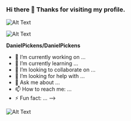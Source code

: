 ### Hi there 👋 Thanks for visiting my profile. 

 
 
![Alt Text](https://media.giphy.com/media/RWJPtq90qOA4E/giphy.gif)
 
 ![Alt Text](https://media.giphy.com/media/3ornk57KwDXf81rjWM/giphy.gif)




**DanielPickens/DanielPickens**


- 🔭 I’m currently working on ...
- 🌱 I’m currently learning ...
- 👯 I’m looking to collaborate on ...
- 🤔 I’m looking for help with ...
- 💬 Ask me about ...
- 📫 How to reach me: ...
- ⚡ Fun fact: ...
-->



![Alt Text](https://media.giphy.com/media/4heseFMvObk9q/giphy.gif)

